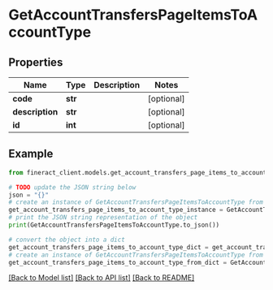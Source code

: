 # GetAccountTransfersPageItemsToAccountType


## Properties

Name | Type | Description | Notes
------------ | ------------- | ------------- | -------------
**code** | **str** |  | [optional] 
**description** | **str** |  | [optional] 
**id** | **int** |  | [optional] 

## Example

```python
from fineract_client.models.get_account_transfers_page_items_to_account_type import GetAccountTransfersPageItemsToAccountType

# TODO update the JSON string below
json = "{}"
# create an instance of GetAccountTransfersPageItemsToAccountType from a JSON string
get_account_transfers_page_items_to_account_type_instance = GetAccountTransfersPageItemsToAccountType.from_json(json)
# print the JSON string representation of the object
print(GetAccountTransfersPageItemsToAccountType.to_json())

# convert the object into a dict
get_account_transfers_page_items_to_account_type_dict = get_account_transfers_page_items_to_account_type_instance.to_dict()
# create an instance of GetAccountTransfersPageItemsToAccountType from a dict
get_account_transfers_page_items_to_account_type_from_dict = GetAccountTransfersPageItemsToAccountType.from_dict(get_account_transfers_page_items_to_account_type_dict)
```
[[Back to Model list]](../README.md#documentation-for-models) [[Back to API list]](../README.md#documentation-for-api-endpoints) [[Back to README]](../README.md)


